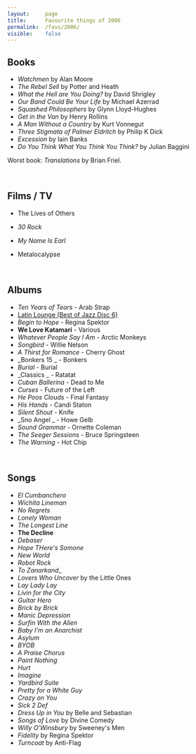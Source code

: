```yaml
---
layout:     page
title:      Favourite things of 2006
permalink:  /favs/2006/
visible:    false
---
```


## Books

* _Watchmen_ by Alan Moore
* _The Rebel Sell_ by Potter and Heath
* _What the Hell are You Doing?_ by David Shrigley
* _Our Band Could Be Your Life_ by Michael Azerrad
* _Squashed Philosophers_ by Glynn Lloyd-Hughes
* _Get in the Van_ by Henry Rollins
* _A Man Without a Country_ by Kurt Vonnegut 
* _Three Stigmata of Palmer Eldritch_ by Philip K Dick
* _Excession_ by Iain Banks
* _Do You Think What You Think You Think?_ by Julian Baggini

Worst book: _Translations_ by Brian Friel.

<br>

## Films / TV

* The Lives of Others

* _30 Rock_
* _My Name Is Earl_
* Metalocalypse

<br>

## Albums

* _Ten Years of Tears_ - Arab Strap
* [Latin Lounge (Best of Jazz Disc 6)](https://open.spotify.com/playlist/41RJv1fBVeHvD6iOgcxpz9)
* _Begin to Hope_ - Regina Spektor
* **We Love Katamari** - Various
* _Whatever People Say I Am_ - Arctic Monkeys
* _Songbird_ - Willie Nelson
* _A Thirst for Romance_ - Cherry Ghost
* _Bonkers 15 _ - Bonkers
* _Burial_ - Burial
* _Classics _ - Ratatat
* _Cuban Ballerina_ - Dead to Me
* _Curses_ - Future of the Left
* _He Poos Clouds_ - Final Fantasy
* _His Hands_ - Candi Staton
* _Silent Shout_ - Knife
* _Sno Angel _ - Howe Gelb
* _Sound Grammar_ - Ornette Coleman
* _The Seeger Sessions_ - Bruce Springsteen
* _The Warning_ - Hot Chip

<br>

## Songs

* _El Cumbanchero_
* _Wichita Lineman_
* _No Regrets_
* _Lonely Woman_
* _The Longest Line_
* **The Decline**
* _Debaser_
* _Hope THere's Somone_
* _New World_
* _Robot Rock_
* _To Zanarkand__
* _Lovers Who Uncover_ by the Little Ones
* _Lay Lady Lay_
* _Livin for the City_
* _Guitar Hero_
* _Brick by Brick_
* _Manic Depression_
* _Surfin With the Alien_
* _Baby I'm an Anarchist_
* _Asylum_
* _BYOB_
* _A Praise Chorus_
* _Paint Nothing_
* _Hurt_
* _Imagine_
* _Yardbird Suite_
* _Pretty for a White Guy_
* _Crazy on You_
* _Sick 2 Def_
* _Dress Up in You_ by Belle and Sebastian
* _Songs of Love_ by Divine Comedy
* _Willy O'Winsbury_ by Sweeney's Men
* _Fidelity_ by Regina Spektor
* _Turncoat_ by Anti-Flag